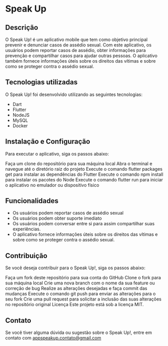 # Speak Up
## Descrição
O Speak Up! é um aplicativo mobile que tem como objetivo principal prevenir e denunciar casos de assédio sexual. Com este aplicativo, os usuários podem reportar casos de assédio, obter informações para prevenção e compartilhar casos para ajudar outras pessoas. O aplicativo também fornece informações úteis sobre os direitos das vítimas e sobre como se proteger contra o assédio sexual.

## Tecnologias utilizadas
O Speak Up! foi desenvolvido utilizando as seguintes tecnologias:

- Dart
- Flutter
- NodeJS
- MySQL
- Docker

## Instalação e Configuração
Para executar o aplicativo, siga os passos abaixo:

Faça um clone do repositório para sua máquina local
Abra o terminal e navegue até o diretório raiz do projeto
Execute o comando flutter packages get para instalar as dependências do Flutter
Execute o comando npm install para instalar os pacotes do Node
Execute o comando flutter run para iniciar o aplicativo no emulador ou dispositivo físico

## Funcionalidades
- Os usuários podem reportar casos de assédio sexual
- Os usuários podem obter suporte imediato
- Os usuários podem conversar entre si para assim compartilhar suas experiências.
- O aplicativo fornece informações úteis sobre os direitos das vítimas e sobre como se proteger contra o assédio sexual.

## Contribuição
Se você deseja contribuir para o Speak Up!, siga os passos abaixo:

Faça um fork deste repositório para sua conta do GitHub
Clone o fork para sua máquina local
Crie uma nova branch com o nome da sua feature ou correção de bug
Realize as alterações desejadas e faça commit das mudanças
Execute o comando git push para enviar as alterações para o seu fork
Crie uma pull request para solicitar a inclusão das suas alterações no repositório original
Licença
Este projeto está sob a licença MIT.

## Contato
Se você tiver alguma dúvida ou sugestão sobre o Speak Up!, entre em contato com appspeakup.contato@gmail.com
